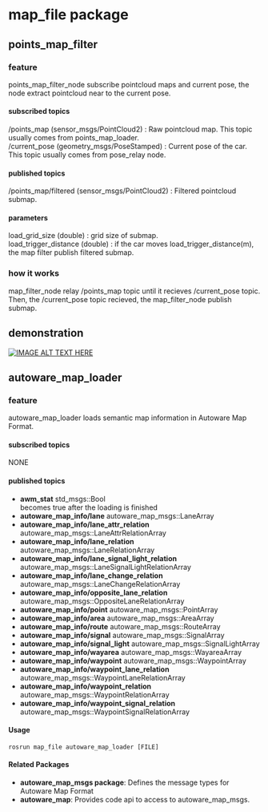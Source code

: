 # map_file package
## points_map_filter
### feature
points_map_filter_node subscribe pointcloud maps and current pose, the node extract pointcloud near to the current pose.

#### subscribed topics
/points_map (sensor_msgs/PointCloud2)  : Raw pointcloud map. This topic usually comes from points_map_loader.  
/current_pose (geometry_msgs/PoseStamped) : Current pose of the car. This topic usually comes from pose_relay node.  

#### published topics
/points_map/filtered (sensor_msgs/PointCloud2) : Filtered pointcloud submap.  

#### parameters
load_grid_size (double) : grid size of submap.  
load_trigger_distance (double) : if the car moves load_trigger_distance(m), the map filter publish filtered submap.

### how it works
map_filter_node relay /points_map topic until it recieves /current_pose topic.  
Then, the /current_pose topic recieved, the map_filter_node publish submap.

## demonstration
[![IMAGE ALT TEXT HERE](http://img.youtube.com/vi/LpKIuI5b4DU/0.jpg)](http://www.youtube.com/watch?v=LpKIuI5b4DU)

## autoware_map_loader
### feature
autoware_map_loader loads semantic map information in Autoware Map Format.


#### subscribed topics
NONE

#### published topics
+ **awm_stat** std_msgs::Bool  
  becomes true after the loading is finished
+ **autoware_map_info/lane** autoware_map_msgs::LaneArray    
+ **autoware_map_info/lane_attr_relation** autoware_map_msgs::LaneAttrRelationArray   
+ **autoware_map_info/lane_relation** autoware_map_msgs::LaneRelationArray   
+ **autoware_map_info/lane_signal_light_relation** autoware_map_msgs::LaneSignalLightRelationArray  
+ **autoware_map_info/lane_change_relation** autoware_map_msgs::LaneChangeRelationArray  
+ **autoware_map_info/opposite_lane_relation** autoware_map_msgs::OppositeLaneRelationArray     
+ **autoware_map_info/point** autoware_map_msgs::PointArray    
+ **autoware_map_info/area** autoware_map_msgs::AreaArray   
+ **autoware_map_info/route** autoware_map_msgs::RouteArray   
+ **autoware_map_info/signal** autoware_map_msgs::SignalArray   
+ **autoware_map_info/signal_light** autoware_map_msgs::SignalLightArray   
+ **autoware_map_info/wayarea** autoware_map_msgs::WayareaArray    
+ **autoware_map_info/waypoint** autoware_map_msgs::WaypointArray    
+ **autoware_map_info/waypoint_lane_relation** autoware_map_msgs::WaypointLaneRelationArray   
+ **autoware_map_info/waypoint_relation** autoware_map_msgs::WaypointRelationArray   
+ **autoware_map_info/waypoint_signal_relation** autoware_map_msgs::WaypointSignalRelationArray   

#### Usage
`rosrun map_file autoware_map_loader [FILE]`

#### Related Packages
+ **autoware_map_msgs package**: Defines the message types for Autoware Map Format
+ **autoware_map**: Provides code api to access to autoware_map_msgs.
